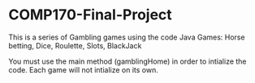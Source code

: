 # COMP170-Final-Project
This is a series of Gambling games using the code Java
Games:
Horse betting,
Dice,
Roulette,
Slots,
BlackJack

You must use the main method (gamblingHome) in order to intialize the code. Each game will not intialize on its own.
